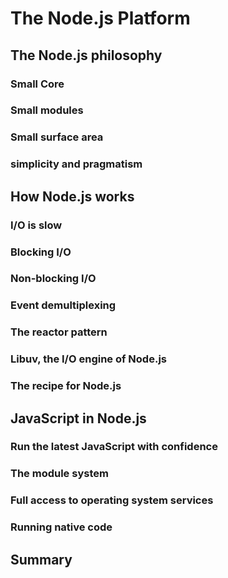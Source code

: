 # The Node.js Platform

## The Node.js philosophy

### Small Core

### Small modules

### Small surface area

### simplicity and pragmatism

## How Node.js works

### I/O is slow

### Blocking I/O

### Non-blocking I/O

### Event demultiplexing

### The reactor pattern

### Libuv, the I/O engine of Node.js

### The recipe for Node.js

## JavaScript in Node.js

### Run the latest JavaScript with confidence

### The module system

### Full access to operating system services

### Running native code

## Summary
